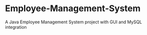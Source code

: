 # Employee-Management-System
A Java Employee Management System project with GUI and MySQL integration
